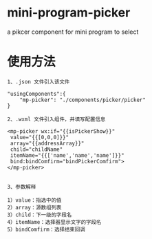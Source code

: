 # mini-program-picker
a pikcer component for mini program to select 

# 使用方法
	1、.json 文件引入该文件

    "usingComponents":{
        "mp-picker": "./components/picker/picker"
    }

    2、.wxml 文件引入组件，并填写配置信息

    <mp-picker wx:if="{{isPickerShow}}"
     value="{{[0,0,0]}}" 
     array="{{addressArray}}" 
     child="childName"
     itemName="{{['name','name','name']}}"
     bind:bindComfirm="bindPickerComfirm">
    </mp-picker>


    3、参数解释

    1）value：指选中的值
    2）array：源数组列表
    3）child：下一级的字段名
    4）itemName：选择器显示文字的字段名
    5）bindComfirm：选择结束回调
